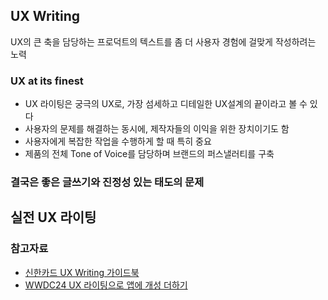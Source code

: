 ## UX Writing

UX의 큰 축을 담당하는 프로덕트의 텍스트를 좀 더 사용자 경험에 걸맞게 작성하려는 노력

### UX at its finest

- UX 라이팅은 궁극의 UX로, 가장 섬세하고 디테일한 UX설계의 끝이라고 볼 수 있다
- 사용자의 문제를 해결하는 동시에, 제작자들의 이익을 위한 장치이기도 함
- 사용자에게 복잡한 작업을 수행하게 할 때 특히 중요
- 제품의 전체 Tone of Voice를 담당하며 브랜드의 퍼스낼러티를 구축

### 결국은 좋은 글쓰기와 진정성 있는 태도의 문제

## 실전 UX 라이팅

### 참고자료

- [신한카드 UX Writing 가이드북](../attachments/신한카드%20UX%20Writing%20가이드북_v1.0.pdf)
- [WWDC24 UX 라이팅으로 앱에 개성 더하기](https://developer.apple.com/kr/videos/play/wwdc2024/10140/)